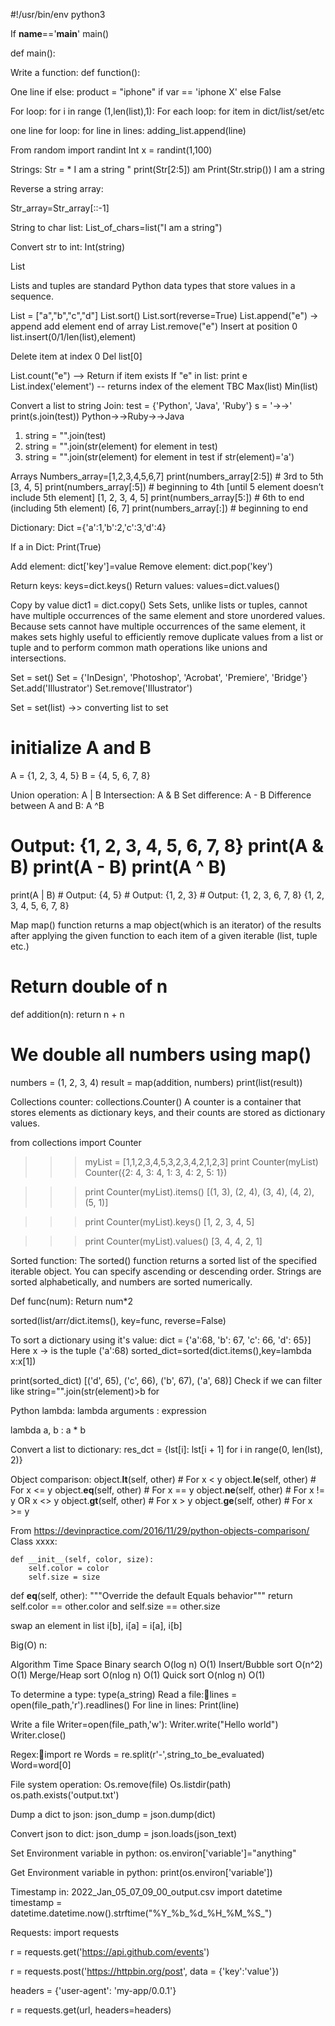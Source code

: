 #!/usr/bin/env python3 

If __name__=='__main__'
	main()

def main():

Write a function: def function():

One line if else:
product = "iphone" if var == 'iphone X' else False
		
For loop: for i in range (1,len(list),1):
For each loop: for item in dict/list/set/etc

one line for loop: for line in lines: adding_list.append(line)
	
From random import randint
Int x = randint(1,100)

Strings: 
Str = * I am a string " 
print(Str[2:5])
am
Print(Str.strip())
I am a string

Reverse a string array:

Str_array=Str_array[::-1]

String to char list:
List_of_chars=list("I am a string")

Convert str to int:
Int(string)

List

Lists and tuples are standard Python data types that store values in a sequence.

List = ["a","b","c","d"]
List.sort()
List.sort(reverse=True)
List.append("e") -> append add element end of array
List.remove("e")
Insert at position 0 
list.insert(0/1/len(list),element)

Delete item at index 0
Del list[0]

List.count("e") --> Return if item exists
If "e" in list: 
    print e
List.index('element') -- returns index of the element TBC
Max(list)
Min(list)


Convert a list to string 
Join:
test = {'Python', 'Java', 'Ruby'}
s = '->->'
print(s.join(test))
Python->->Ruby->->Java

1. string = "".join(test)
2. string = "".join(str(element) for element in test) 
3. string = "".join(str(element) for element in test if str(element)='a')


Arrays
Numbers_array=[1,2,3,4,5,6,7]
print(numbers_array[2:5]) # 3rd to 5th
[3, 4, 5]
print(numbers_array[:5]) # beginning to 4th [until 5 element doesn’t include 5th element]
[1, 2, 3, 4, 5]
print(numbers_array[5:]) # 6th to end (including 5th element) 
[6, 7]
print(numbers_array[:]) # beginning to end

Dictionary:
Dict ={'a':1,'b':2,'c':3,'d':4}

If a in Dict:
	Print(True)
	
Add element: dict['key']=value
Remove element: dict.pop('key')

Return keys: keys=dict.keys()
Return values: values=dict.values()


Copy by value dict1 = dict.copy()
Sets
Sets, unlike lists or tuples, cannot have multiple occurrences of the same element and store unordered values. Because sets cannot have multiple occurrences of the same element, it makes sets highly useful to efficiently remove duplicate values from a list or tuple and to perform common math operations like unions and intersections.

Set = set()
Set = {'InDesign', 'Photoshop', 'Acrobat', 'Premiere', 'Bridge'}
Set.add('Illustrator')
Set.remove('Illustrator')

Set = set(list)  ->> converting list to set


# initialize A and B
A = {1, 2, 3, 4, 5}
B = {4, 5, 6, 7, 8}

Union operation: A | B	Intersection: A & B	Set difference: A - B	Difference between A and B: A ^B
# Output: {1, 2, 3, 4, 5, 6, 7, 8}	print(A & B)	print(A - B)	print(A ^ B)
print(A | B)	# Output: {4, 5}	# Output: {1, 2, 3} 	# Output: {1, 2, 3, 6, 7, 8}
{1, 2, 3, 4, 5, 6, 7, 8}	


Map
map() function returns a map object(which is an iterator) of the results after applying the given function to each item of a given iterable (list, tuple etc.) 

# Return double of n 
def addition(n): 
    return n + n 
  
# We double all numbers using map() 
numbers = (1, 2, 3, 4) 
result = map(addition, numbers) 
print(list(result)) 

Collections counter:
collections.Counter()
A counter is a container that stores elements as dictionary keys, and their counts are stored as dictionary values.

from collections import Counter

>>> myList = [1,1,2,3,4,5,3,2,3,4,2,1,2,3]
>>> print Counter(myList)
Counter({2: 4, 3: 4, 1: 3, 4: 2, 5: 1})

>>> print Counter(myList).items()
[(1, 3), (2, 4), (3, 4), (4, 2), (5, 1)]

>>> print Counter(myList).keys()
[1, 2, 3, 4, 5]

>>> print Counter(myList).values()
[3, 4, 4, 2, 1]


Sorted function:
The sorted() function returns a sorted list of the specified iterable object.
You can specify ascending or descending order. Strings are sorted alphabetically, and numbers are sorted numerically.

Def func(num):
	Return num*2

sorted(list/arr/dict.items(), key=func, reverse=False) 

To sort a dictionary using it's value:
dict = {'a':68, 'b': 67, 'c': 66, 'd': 65}]
Here x -> is the tuple ('a':68)
sorted_dict=sorted(dict.items(),key=lambda x:x[1])

print(sorted_dict)
	[('d', 65), ('c', 66), ('b', 67), ('a', 68)]
Check if we can filter like
string="".join(str(element)>b for 


Python lambda:
lambda arguments : expression

lambda a, b : a * b

Convert a list to dictionary: res_dct = {lst[i]: lst[i + 1] for i in range(0, len(lst), 2)} 

Object comparison:
object.__lt__(self, other) # For x < y
object.__le__(self, other) # For x <= y
object.__eq__(self, other) # For x == y
object.__ne__(self, other) # For x != y OR x <> y
object.__gt__(self, other) # For x > y
object.__ge__(self, other) # For x >= y

From <https://devinpractice.com/2016/11/29/python-objects-comparison/> 
Class xxxx:

    def __init__(self, color, size):
        self.color = color
        self.size = size

 def __eq__(self, other):
        """Override the default Equals behavior"""
        return self.color == other.color and self.size == other.size

swap an element in list
 i[b], i[a] = i[a], i[b]

Big(O) n: 

Algorithm	Time	Space
Binary search	O(log n)	O(1)
Insert/Bubble sort	O(n^2)	O(1)
Merge/Heap sort	O(nlog n)	O(1)
Quick sort	O(nlog n)	O(1)


To determine a type: type(a_string)
Read a file:lines = open(file_path,'r').readlines()
For line in lines:
	Print(line)
	
Write a file
Writer=open(file_path,'w'):
Writer.write("Hello world")
Writer.close()

Regex:import re
Words = re.split(r'-',string_to_be_evaluated)
Word=word[0]


File system operation:
Os.remove(file)
Os.listdir(path)
os.path.exists('output.txt')

Dump a dict to json: json_dump = json.dump(dict)

Convert json to dict: json_dump = json.loads(json_text)
	       
Set Environment variable in python:
os.environ['variable']="anything"

Get Environment variable in python:
print(os.environ['variable'])

Timestamp in: 2022_Jan_05_07_09_00_output.csv
import datetime
timestamp = datetime.datetime.now().strftime("%Y_%b_%d_%H_%M_%S_")	       
	       
Requests:
import requests

r = requests.get('https://api.github.com/events')
	       
r = requests.post('https://httpbin.org/post', data = {'key':'value'})	       
	       
headers = {'user-agent': 'my-app/0.0.1'}	       
	       
r = requests.get(url, headers=headers)	 	       
	       
	      
